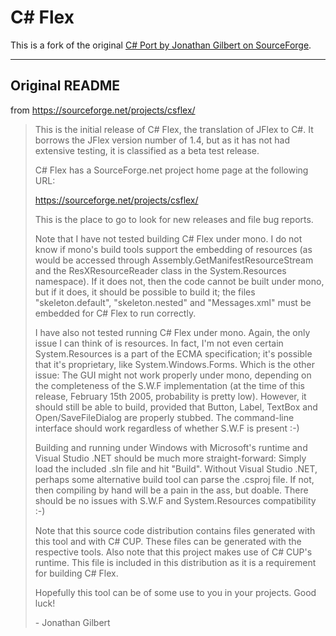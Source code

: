 # C# Flex

This is a fork of the original [C# Port by Jonathan Gilbert on SourceForge](https://sourceforge.net/projects/csflex/).

***

## Original README 
from https://sourceforge.net/projects/csflex/

> This is the initial release of C# Flex, the translation of JFlex to C#. It
> borrows the JFlex version number of 1.4, but as it has not had extensive
> testing, it is classified as a beta test release.
> 
> C# Flex has a SourceForge.net project home page at the following URL:
> 
>   https://sourceforge.net/projects/csflex/
> 
> This is the place to go to look for new releases and file bug reports.
> 
> Note that I have not tested building C# Flex under mono. I do not know if
> mono's build tools support the embedding of resources (as would be accessed
> through Assembly.GetManifestResourceStream and the ResXResourceReader class
> in the System.Resources namespace). If it does not, then the code cannot be
> built under mono, but if it does, it should be possible to build it; the files
> "skeleton.default", "skeleton.nested" and "Messages.xml" must be embedded for
> C# Flex to run correctly.
> 
> I have also not tested running C# Flex under mono. Again, the only issue I can
> think of is resources. In fact, I'm not even certain System.Resources is a part
> of the ECMA specification; it's possible that it's proprietary, like
> System.Windows.Forms. Which is the other issue: The GUI might not work properly
> under mono, depending on the completeness of the S.W.F implementation (at the
> time of this release, February 15th 2005, probability is pretty low). However,
> it should still be able to build, provided that Button, Label, TextBox and
> Open/SaveFileDialog are properly stubbed. The command-line interface should
> work regardless of whether S.W.F is present :-)
> 
> Building and running under Windows with Microsoft's runtime and Visual Studio
> .NET should be much more straight-forward: Simply load the included .sln file
> and hit "Build". Without Visual Studio .NET, perhaps some alternative build
> tool can parse the .csproj file. If not, then compiling by hand will be a pain
> in the ass, but doable. There should be no issues with S.W.F and
> System.Resources compatibility :-)
> 
> Note that this source code distribution contains files generated with this
> tool and with C# CUP. These files can be generated with the respective tools.
> Also note that this project makes use of C# CUP's runtime. This file is
> included in this distribution as it is a requirement for building C# Flex.
> 
> Hopefully this tool can be of some use to you in your projects. Good luck!
> 
> \- Jonathan Gilbert
> 